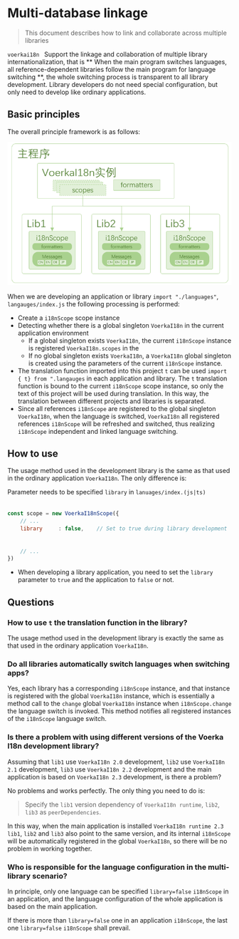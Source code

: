# Multi-database linkage <!-- {docsify-ignore-all} -->

> This document describes how to link and collaborate across multiple libraries

 `voerkai18n ` Support the linkage and collaboration of multiple library internationalization, that is ** When the main program switches languages, all reference-dependent libraries follow the main program for language switching **, the whole switching process is transparent to all library development. Library developers do not need special configuration, but only need to develop like ordinary applications.
## Basic principles

The overall principle framework is as follows:

![](./arch.png)

When we are developing an application or library `import "./languages"`, `langauges/index.js` the following processing is performed:

- Create a `i18nScope` scope instance
- Detecting whether there is a global singleton `VoerkaI18n` in the current application environment
  - If a global singleton exists `VoerkaI18n`, the current `i18nScope` instance is registered `VoerkaI18n.scopes` in the
  - If no global singleton exists `VoerkaI18n`, a `VoerkaI18n` global singleton is created using the parameters of the current `i18nScope` instance.
- The translation function imported into this project `t` can be used `import  { t} from ".langauges` in each application and library. The `t` translation function is bound to the current `i18nScope` scope instance, so only the text of this project will be used during translation. In this way, the translation between different projects and libraries is separated.
- Since all references `i18nScope` are registered to the global singleton `VoerkaI18n`, when the language is switched, `VoerkaI18n` all registered references `i18nScope` will be refreshed and switched, thus realizing `i18nScope` independent and linked language switching.

## How to use

The usage method used in the development library is the same as that used in the ordinary application `VoerkaI18n`. The only difference is:

Parameter needs to be specified `library` in `lanuages/index.(js|ts)`

```javascript

const scope = new VoerkaI18nScope({    
    // ...
    library     : false,    // Set to true during library development


    // ...
}) 
```

- When developing a library application, you need to set the `library` parameter to `true` and the application to `false` or not.


## Questions
### How to use `t` the translation function in the library?

The usage method used in the development library is exactly the same as that used in the ordinary application `VoerkaI18n`.

### Do all libraries automatically switch languages when switching apps?

Yes, each library has a corresponding `i18nScope` instance, and that instance is registered with the global `VoerkaI18n` instance, which is essentially a method call to the `change` global `VoerkaI18n` instance when `i18nScope.change` the language switch is invoked. This method notifies all registered instances of the `i18nScope` language switch.


### Is there a problem with using different versions of the Voerka I18n development library?

Assuming that `lib1` use `VoerkaI18n 2.0` development, `lib2` use `VoerkaI18n 2.1` development, `lib3` use `VoerkaI18n 2.2` development and the main application is based on `VoerkaI18n 2.3` development, is there a problem?

No problems and works perfectly. The only thing you need to do is:

> Specify the `lib1` version dependency of `VoerkaI18n runtime`, `lib2`, `lib3` as `peerDependencies`.

In this way, when the main application is installed `VoerkaI18n runtime 2.3` `lib1`, `lib2` and `lib3` also point to the same version, and its internal `i18nScope` will be automatically registered in the global `VoerkaI18n`, so there will be no problem in working together.


### Who is responsible for the language configuration in the multi-library scenario?

In principle, only one language can be specified `library=false` `i18nScope` in an application, and the language configuration of the whole application is based on the main application.

If there is more than `library=false` one in an application `i18nScope`, the last one `library=false` `i18nScope` shall prevail.








 


